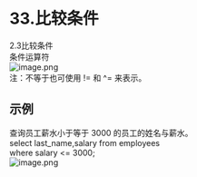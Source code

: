 # 33.比较条件

2.3比较条件<br />条件运算符<br />![image.png](https://cdn.nlark.com/yuque/0/2019/png/349894/1560998916873-872bdaca-f98a-491e-b111-572194b314fc.png#align=left&display=inline&height=358&name=image.png&originHeight=716&originWidth=945&size=142700&status=done&width=472.5)<br />注：不等于也可使用 != 和 ^= 来表示。
<a name="NrhFg"></a>
## 
<a name="ZsYd7"></a>
## 示例
查询员工薪水小于等于 3000 的员工的姓名与薪水。<br />select last_name,salary from employees<br />where salary <= 3000;<br />![image.png](https://cdn.nlark.com/yuque/0/2019/png/349894/1560998950649-be5e3bd2-c617-417b-9f81-51e5bb8ebad5.png#align=left&display=inline&height=134&name=image.png&originHeight=267&originWidth=596&size=96921&status=done&width=298)

